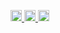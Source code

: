 <a href="https://david-dm.org/Xotic750/git init"
   title="Dependency status">
<img src="https://david-dm.org/Xotic750/git init.svg"
   alt="Dependency status" height="18"/>
</a>
<a href="https://david-dm.org/Xotic750/git init#info=devDependencies"
   title="devDependency status">
<img src="https://david-dm.org/Xotic750/git init/dev-status.svg"
   alt="devDependency status" height="18"/>
</a>
<a href="https://badge.fury.io/js/git init" title="npm version">
<img src="https://badge.fury.io/js/git init.svg"
   alt="npm version" height="18"/>
</a>
<a name="module_git init"></a>
